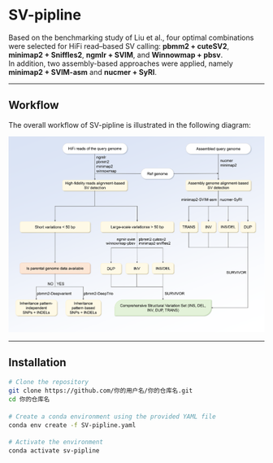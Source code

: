 # SV-pipline

Based on the benchmarking study of Liu et al., four optimal combinations were selected for HiFi read–based SV calling: **pbmm2 + cuteSV2**, **minimap2 + Sniffles2**, **ngmlr + SVIM**, and **Winnowmap + pbsv**.  
In addition, two assembly-based approaches were applied, namely **minimap2 + SVIM-asm** and **nucmer + SyRI**.

---

## Workflow

The overall workflow of SV-pipline is illustrated in the following diagram:

![SV Pipeline Flowchart](pictures/SV-pipline.png)

---

## Installation

```bash
# Clone the repository
git clone https://github.com/你的用户名/你的仓库名.git
cd 你的仓库名

# Create a conda environment using the provided YAML file
conda env create -f SV-pipline.yaml

# Activate the environment
conda activate sv-pipline
